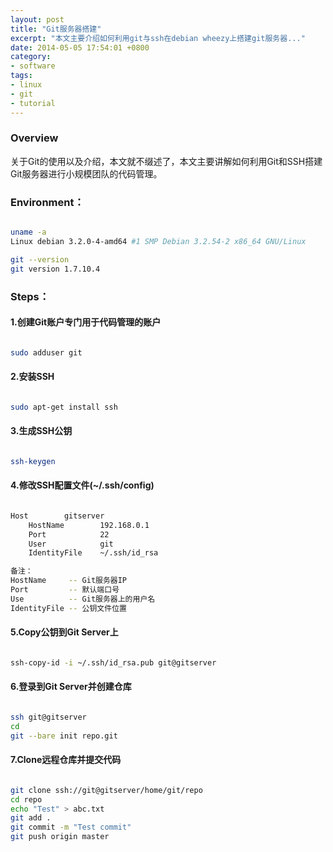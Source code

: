 ```yaml
---
layout: post
title: "Git服务器搭建"
excerpt: "本文主要介绍如何利用git与ssh在debian wheezy上搭建git服务器..."
date: 2014-05-05 17:54:01 +0800
category:
- software
tags:
- linux
- git
- tutorial
---
```


### Overview
关于Git的使用以及介绍，本文就不缀述了，本文主要讲解如何利用Git和SSH搭建Git服务器进行小规模团队的代码管理。

### Environment：
```sh

uname -a
Linux debian 3.2.0-4-amd64 #1 SMP Debian 3.2.54-2 x86_64 GNU/Linux

git --version
git version 1.7.10.4

```

### Steps：

#### 1.创建Git账户专门用于代码管理的账户
```sh

sudo adduser git

```
#### 2.安装SSH
```sh

sudo apt-get install ssh

```

#### 3.生成SSH公钥
```sh

ssh-keygen

```

#### 4.修改SSH配置文件(~/.ssh/config)

```sh

Host        gitserver
    HostName        192.168.0.1
    Port            22
    User            git
    IdentityFile    ~/.ssh/id_rsa

```

```sh
备注：
HostName     -- Git服务器IP
Port         -- 默认端口号
Use          -- Git服务器上的用户名
IdentityFile -- 公钥文件位置

```

#### 5.Copy公钥到Git Server上

```sh

ssh-copy-id -i ~/.ssh/id_rsa.pub git@gitserver

```

#### 6.登录到Git Server并创建仓库

```sh

ssh git@gitserver
cd
git --bare init repo.git

```

#### 7.Clone远程仓库并提交代码

```sh

git clone ssh://git@gitserver/home/git/repo
cd repo
echo "Test" > abc.txt
git add .
git commit -m "Test commit"
git push origin master

```
